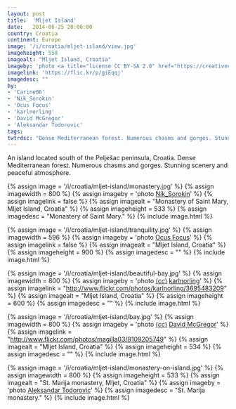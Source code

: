 ```yaml
---
layout: post
title:  'Mljet Island'
date:   2014-06-25 20:00:00
country: Croatia
continent: Europe
image: '/i/croatia/mljet-island/view.jpg'
imageheight: 558
imagealt: "Mljet Island, Croatia"
imageby: 'photo <a title="license CC BY-SA 2.0" href="https://creativecommons.org/licenses/by-sa/2.0/">(<em>cc</em>)</a> <a href="https://flic.kr/p/giEqqj">Carine06</a>'
imagelink: 'https://flic.kr/p/giEqqj'
imagedesc: ""
by:
- 'Carine06'
- 'Nik_Sorokin'
- 'Ocus Focus'
- 'karlnorling'
- 'David McGregor'
- 'Aleksandar Todorovic'
tags:
twtrdsc: "Dense Mediterranean forest. Numerous chasms and gorges. Stunning scenery and peaceful atmosphere."
---
```

An island located south of the Pelješac peninsula, Croatia. Dense Mediterranean forest. Numerous chasms and gorges. Stunning scenery and peaceful atmosphere.

{% assign image = '/i/croatia/mljet-island/monastery.jpg' %}
{% assign imagewidth = 800 %}
{% assign imageby = 'photo <a href="http://www.bigstockphoto.com/image-32956961/stock-photo-monastery-at-island-mljet-in-croatia">Nik_Sorokin</a>' %}
{% assign imagelink = false %}
{% assign imagealt = "Monastery of Saint Mary, Mljet Island, Croatia" %}
{% assign imageheight = 533 %}
{% assign imagedesc = "Monastery of Saint Mary." %}
{% include image.html %}

{% assign image = '/i/croatia/mljet-island/tranquility.jpg' %}
{% assign imagewidth = 596 %}
{% assign imageby = 'photo <a href="http://www.bigstockphoto.com/image-48769559/stock-photo-two-boats-in-mljet-croatia">Ocus Focus</a>' %}
{% assign imagelink = false %}
{% assign imagealt = "Mljet Island, Croatia" %}
{% assign imageheight = 900 %}
{% assign imagedesc = "" %}
{% include image.html %}

{% assign image = '/i/croatia/mljet-island/beautiful-bay.jpg' %}
{% assign imagewidth = 800 %}
{% assign imageby = 'photo <a title="License: Attribution 2.0 Generic" href="https://creativecommons.org/licenses/by/2.0/">(<em>cc</em>)</a> <a href="http://www.flickr.com/photos/karlnorling/3695483209">karlnorling</a>' %}
{% assign imagelink = "http://www.flickr.com/photos/karlnorling/3695483209" %}
{% assign imagealt = "Mljet Island, Croatia" %}
{% assign imageheight = 600 %}
{% assign imagedesc = "" %}
{% include image.html %}

{% assign image = '/i/croatia/mljet-island/bay.jpg' %}
{% assign imagewidth = 800 %}
{% assign imageby = 'photo <a title="License: Attribution-ShareAlike 2.0 Generic" href="https://creativecommons.org/licenses/by-sa/2.0/">(<em>cc</em>)</a> <a href="http://www.flickr.com/photos/magilla03/9109205749">David McGregor</a>' %}
{% assign imagelink = "http://www.flickr.com/photos/magilla03/9109205749" %}
{% assign imagealt = "Mljet Island, Croatia" %}
{% assign imageheight = 534 %}
{% assign imagedesc = "" %}
{% include image.html %}

<!-- img -->
{% assign image = '/i/croatia/mljet-island/monastery-on-island.jpg' %}
{% assign imagewidth = 800 %}
{% assign imageheight = 533 %}
{% assign imagealt = "St. Marija monastery, Mljet, Croatia" %}
{% assign imageby = 'photo <a href="http://www.bigstockphoto.com/image-26001467/stock-photo-st-marija-monastery-on-litle-island-in-national-park-mljet">Aleksandar Todorovic</a>' %}
{% assign imagedesc = "St. Marija monastery." %}
{% include image.html %}